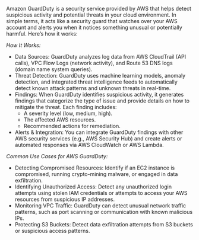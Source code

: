 Amazon GuardDuty is a security service provided by AWS that helps detect suspicious activity and potential threats in your cloud environment. In simple terms, it acts like a security guard that watches over your AWS account and alerts you when it notices something unusual or potentially harmful. Here’s how it works:

*How It Works:*
- Data Sources: GuardDuty analyzes log data from AWS CloudTrail (API calls), VPC Flow Logs (network activity), and Route 53 DNS logs (domain name system queries).
- Threat Detection: GuardDuty uses machine learning models, anomaly detection, and integrated threat intelligence feeds to automatically detect known attack patterns and unknown threats in real-time.
- Findings: When GuardDuty identifies suspicious activity, it generates findings that categorize the type of issue and provide details on how to mitigate the threat. Each finding includes:
  - A severity level (low, medium, high).
  - The affected AWS resources.
  - Recommended actions for remediation.
- Alerts & Integration: You can integrate GuardDuty findings with other AWS security services (e.g., AWS Security Hub) and create alerts or automated responses via AWS CloudWatch or AWS Lambda.

*Common Use Cases for AWS GuardDuty:*
- Detecting Compromised Resources: Identify if an EC2 instance is compromised, running crypto-mining malware, or engaged in data exfiltration.
- Identifying Unauthorized Access: Detect any unauthorized login attempts using stolen IAM credentials or attempts to access your AWS resources from suspicious IP addresses.
- Monitoring VPC Traffic: GuardDuty can detect unusual network traffic patterns, such as port scanning or communication with known malicious IPs.
- Protecting S3 Buckets: Detect data exfiltration attempts from S3 buckets or suspicious access patterns.
